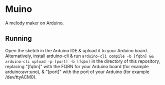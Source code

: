 # Muino
A melody maker on Arduino.

## Running
Open the sketch in the Arduino IDE & upload it to your Arduino board.
\
Alternatively, install arduino-cli & run
`arduino-cli compile -b [fqbn] && arduino-cli upload -p [port] -b [fqbn]` in the
directory of this repository,
replacing "[fqbn]" with the FQBN for your Arduino board (for example arduino:avr:uno), &
"[port]" with the port of your Arduino (for example /dev/ttyACM0).
